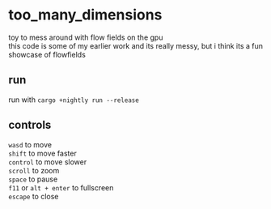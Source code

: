 # too_many_dimensions
toy to mess around with flow fields on the gpu  
this code is some of my earlier work and its really messy, but i think its a fun showcase of flowfields  

## run
run with ```cargo +nightly run --release```

## controls
```wasd``` to move  
```shift``` to move faster  
```control``` to move slower  
```scroll``` to zoom  
```space``` to pause  
```f11``` or ```alt + enter``` to fullscreen   
```escape``` to close  
